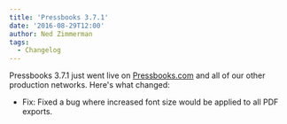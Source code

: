 ```yaml
---
title: 'Pressbooks 3.7.1'
date: '2016-08-29T12:00'
author: Ned Zimmerman
tags:
  - Changelog
---
```


Pressbooks 3.7.1 just went live on [Pressbooks.com](https://pressbooks.com/) and all of
our other production networks. Here's what changed:

- Fix: Fixed a bug where increased font size would be applied to all PDF exports.
